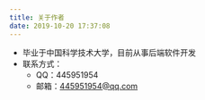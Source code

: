 ```yaml
---
title: 关于作者
date: 2019-10-20 17:37:08
---
```

+ 毕业于中国科学技术大学，目前从事后端软件开发
+ 联系方式：
	+ QQ：445951954
	+ 邮箱：445951954@qq.com